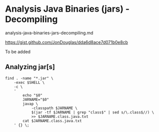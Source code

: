 # Analysis Java Binaries (jars) - Decompiling

analysis-java-binaries-jars-decompiling.md

https://gist.github.com/JonDouglas/dda6d8ace7d071b0e8cb

To be added

## Analyzing jar[s]

	find . -name "*.jar" \
	    -exec $SHELL \
        -c \
        ' 
            echo "$0"
            JARNAME="$0"
            javap \
                -classpath $JARNAME \
                $(jar -tf $JARNAME | grep "class$" | sed s/\.class$//) \
                >> $JARNAME.class.java.txt
            cat $JARNAME.class.java.txt
        ' {} \;
